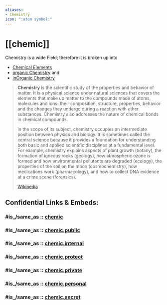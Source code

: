```yaml
---
aliases:
- Chemistry
icon: ":atom symbol:"
---
```


# [[chemic]]

 Chemistry is a wide Field; therefore it is broken up into 
- [Chemical Elements](chemic~Elements.md) 
- [organic Chemistry](chemic/organic.md) and 
- [inOrganic Chemistry](chemic/inOrganic.md)


> **Chemistry** is the scientific study of the properties and behavior of matter. It is a physical science under natural sciences that covers the elements that make up matter to the compounds made of atoms, molecules and ions: their composition, structure, properties, behavior and the changes they undergo during a reaction with other substances. Chemistry also addresses the nature of chemical bonds in chemical compounds.
>
> In the scope of its subject, chemistry occupies an intermediate position between physics and biology. It is sometimes called the central science because it provides a foundation for understanding both basic and applied scientific disciplines at a fundamental level. For example, chemistry explains aspects of plant growth (botany), the formation of igneous rocks (geology), how atmospheric ozone is formed and how environmental pollutants are degraded (ecology), the properties of the soil on the moon (cosmochemistry), how medications work (pharmacology), and how to collect DNA evidence at a crime scene (forensics).
>
> [Wikipedia](https://en.wikipedia.org/wiki/Chemistry)


## Confidential Links & Embeds: 

### #is_/same_as :: [chemic](/_Standards/chemic.md) 

### #is_/same_as :: [chemic.public](/_public/chemic.public.md) 

### #is_/same_as :: [chemic.internal](/_internal/chemic.internal.md) 

### #is_/same_as :: [chemic.protect](/_protect/chemic.protect.md) 

### #is_/same_as :: [chemic.private](/_private/chemic.private.md) 

### #is_/same_as :: [chemic.personal](/_personal/chemic.personal.md) 

### #is_/same_as :: [chemic.secret](/_secret/chemic.secret.md)

